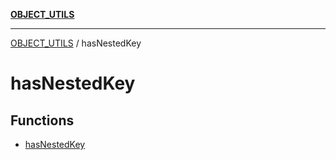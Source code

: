 [**OBJECT_UTILS**](../README.md)

***

[OBJECT_UTILS](../README.md) / hasNestedKey

# hasNestedKey

## Functions

- [hasNestedKey](functions/hasNestedKey.md)
